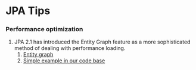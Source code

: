 # JPA Tips 

### Performance optimization

1. JPA 2.1 has introduced the Entity Graph feature as a more sophisticated method of dealing with performance loading.
    1. [Entity graph](https://www.baeldung.com/jpa-entity-graph)
    2. [Simple example in our code base](/student/src/main/java/com/app/student/repository/StudentRepository.java)

